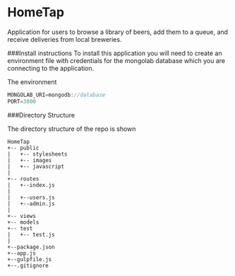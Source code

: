# HomeTap
Application for users to browse a library of beers, add them to a queue, and receive deliveries from local breweries.

###Install instructions
To install this application you will need to create an environment file with credentials for the mongolab database which you are connecting to the application. 

The environment 

```javascript
MONGOLAB_URI=mongodb://database
PORT=3000
```

###Directory Structure

The directory structure of the repo is shown  

```
HomeTap
+-- public
|   +-- stylesheets
|   +-- images
|   +-- javascript
|
+-- routes
|   +--index.js
|      
|   +--users.js
|   +--admin.js
|
+-- views
+-- models
+-- test
|   +-- test.js
|
+--package.json
+--app.js
+--gulpfile.js
+--.gitignore
```
